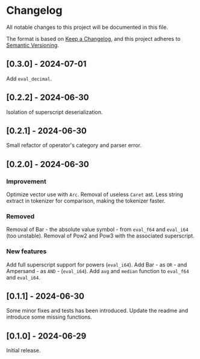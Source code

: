 # Changelog

All notable changes to this project will be documented in this file.

The format is based on [Keep a Changelog](https://keepachangelog.com/en/1.0.0/),
and this project adheres to [Semantic Versioning](https://semver.org/spec/v2.0.0.html).

## [0.3.0] - 2024-07-01

Add `eval_decimal`.

## [0.2.2] - 2024-06-30

Isolation of superscript deserialization.

## [0.2.1] - 2024-06-30

Small refactor of operator's category and parser error.

## [0.2.0] - 2024-06-30

### Improvement

Optimize vector use with `Arc`.
Removal of useless `Caret` ast.
Less string extract in tokenizer for comparison, making the tokenizer faster.

### Removed

Removal of Bar - the absolute value symbol - from `eval_f64` and `eval_i64` (too unstable).
Removal of Pow2 and Pow3 with the associated superscript.

### New features

Add full superscript support for powers (`eval_i64`).
Add Bar - as `OR` - and Ampersand - as `AND` - (`eval_i64`).
Add `avg` and `median` function to `eval_f64` and `eval_i64`.

## [0.1.1] - 2024-06-30

Some minor fixes and tests has been introduced.
Update the readme and introduce some missing functions.

## [0.1.0] - 2024-06-29

Initial release.
